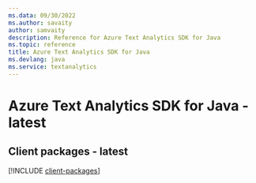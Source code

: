```yaml
---
ms.data: 09/30/2022
ms.author: savaity
author: samvaity
description: Reference for Azure Text Analytics SDK for Java
ms.topic: reference
title: Azure Text Analytics SDK for Java
ms.devlang: java
ms.service: textanalytics
---
```

# Azure Text Analytics SDK for Java - latest

## Client packages - latest
[!INCLUDE [client-packages](text-analytics-client-index.md)]